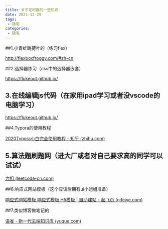 ```yaml
---
title: 关于定时器的一些知识
date: 2021-12-29
tags:
 - 随笔
categories: 
 - 随笔
---
```

##1.小青蛙跳荷叶的（练习flex）

http://flexboxfroggy.com/#zh-cn

##2.选择器练习（css中的选择器嵌套）

https://flukeout.github.io/

## 3.在线编辑js代码（在家用ipad学习或者没vscode的电脑学习）

https://flukeout.github.io/

##4.Typora的使用教程

[2020Typora小白完全使用教程 - 知乎 (zhihu.com)](https://zhuanlan.zhihu.com/p/293557841)

## 5.算法题刷题网（进大厂或者对自己要求高的同学可以试试）

[力扣 (leetcode-cn.com)](https://leetcode-cn.com/)

##6.响应式网站模板（这个应该后期有ui小姐姐准备）

[响应式网站模板 响应式模板 H5模板 | 自助建站 - 起飞页 (qifeiye.com)](https://www.qifeiye.com/响应式网站模板-响应式模板-h5模板/)

##7.类似博客做笔记的

[语雀 - 新一代云端知识库 (yuque.com)](https://www.yuque.com/)

